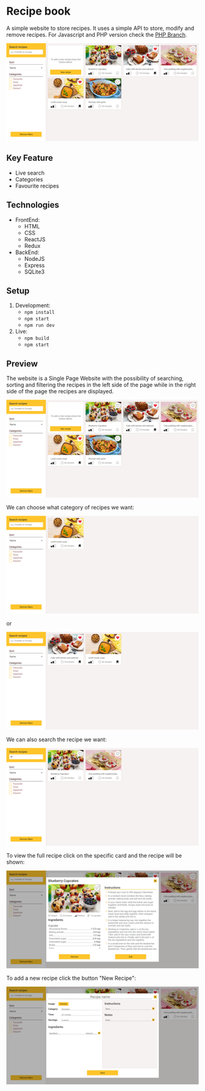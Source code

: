 # Recipe book
A simple website to store recipes. It uses a simple API to store, modify and remove recipes.
For Javascript and PHP  version check the [PHP Branch](https://github.com/1M0-0K/RecipeBook/tree/PHP).

![Website Preview](/screenshots/recipe_book_list.png)

## Key Feature
- Live search
- Categories
- Favourite recipes

## Technologies
- FrontEnd: 
  - HTML
  - CSS
  - ReactJS
  - Redux
- BackEnd:
  - NodeJS
  - Express
  - SQLite3

## Setup
1. Development:
   * `npm install`
   * `npm start`
   * `npm run dev`
2. Live:
   * `npm build`
   * `npm start`
 

## Preview
The website is a Single Page Website with the possibility of searching, sorting and filtering the recipes in the left side of the page while in the right side of the page the recipes are displayed.

![Website Welcome Screen](/screenshots/recipe_book_list.png)

We can choose what category of recipes we want:

![Website Category](/screenshots/recipe_book_category.png)

or

![Website favourite](/screenshots/recipe_book_favourite.png)

We can also search the recipe we want:

![Website search](/screenshots/recipe_book_search.png)

To view the full recipe click on the specific card and the recipe will be shown:

![Website recipe](/screenshots/recipe_book_recipe.png)

To add a new recipe click the button "New Recipe":

![Website add recipe](/screenshots/recipe_book_add.png)
